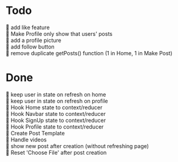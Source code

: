 # Todo
💢 add like feature<br>
💢 Make Profile only show that users' posts<br>
💢 add a profile picture<br>
💢 add follow button<br>
💢 remove duplicate getPosts() function (1 in Home, 1 in Make Post)<br>


# Done
💚 keep user in state on refresh on home<br>
💚 keep user in state on refresh on profile<br>
💚 Hook Home state to context/reducer<br>
💚 Hook Navbar state to context/reducer<br>
💚 Hook SignUp state to context/reducer<br>
💚 Hook Profile state to context/reducer<br>
💚 Create Post Template<br>
💚 Handle videos<br>
💚 show new post after creation (without refreshing page)<br>
💚 Reset 'Choose File' after post creation<br>